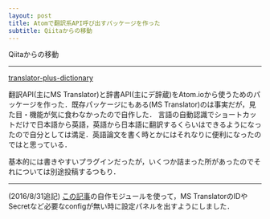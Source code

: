 ```yaml
---
layout: post
title: Atomで翻訳系API呼び出すパッケージを作った
subtitle: Qiitaからの移動
---
```


Qiitaからの移動

---

[translator-plus-dictionary](https://atom.io/packages/translator-plus-dictionary)

翻訳API(主にMS Translator)と辞書API(主にデ辞蔵)をAtom.ioから使うためのパッケージを作った．既存パッケージにもある(MS Translator)のは事実だが，見た目・機能が気に食わなかったので自作した．
言語の自動認識でショートカットだけで日本語から英語，英語から日本語に翻訳するくらいはできるようになったので自分としては満足．英語論文を書く時とかにはそれなりに便利になったのではと思っている．

基本的には書きやすいプラグインだったが，いくつか詰まった所があったのでそれについては別途投稿するつもり．

---

(2016/8/31追記)
[この記事](http://qiita.com/MikamiHiroaki/items/4d674122485cf1eec521)の自作モジュールを使って，MS TranslatorのIDやSecretなど必要なconfigが無い時に設定パネルを出すようにしました．

